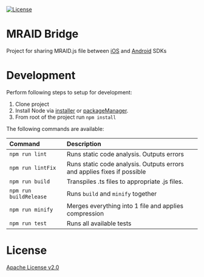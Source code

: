 [![License](https://img.shields.io/github/license/criteo/android-publisher-sdk.svg)](LICENSE)

# MRAID Bridge
Project for sharing MRAID.js file between [iOS](https://github.com/criteo/ios-publisher-sdk) and [Android](https://github.com/criteo/android-publisher-sdk) SDKs

# Development
Perform following steps to setup for development:
1. Clone project
2. Install Node via [installer](https://nodejs.org/en/download/) or [packageManager](https://nodejs.org/en/download/package-manager/).
3. From root of the project run `npm install`

The following commands are available:

| Command                | Description                                                             |
|:-----------------------|:------------------------------------------------------------------------|
| `npm run lint`         | Runs static code analysis. Outputs errors                               |
| `npm run lintFix`      | Runs static code analysis. Outputs errors and applies fixes if possible |
| `npm run build`        | Transpiles .ts files to appropriate .js files.                          |
| `npm run buildRelease` | Runs `build` and `minify` together                                      |
| `npm run minify`       | Merges everything into 1 file and applies compression                   |
| `npm run test`         | Runs all available tests                                                |

# License
[Apache License v2.0](LICENSE)
